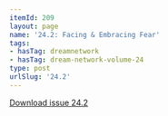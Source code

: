 ```yaml
---
itemId: 209
layout: page
name: '24.2: Facing & Embracing Fear'
tags:
- hasTag: dreamnetwork
- hasTag: dream-network-volume-24
type: post
urlSlug: '24.2'
---
```

<a href="files/pdfs/Volume_24/24.2_facing_fear.pdf" download="">Download issue 24.2</a>
